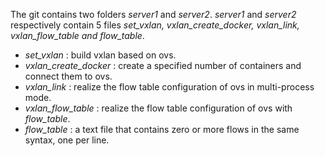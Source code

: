 The git contains two folders *server1* and *server2*. *server1* and *server2* respectively contain 5 files *set_vxlan, vxlan_create_docker, vxlan_link, vxlan_flow_table and flow_table*.  
* *set_vxlan* : build vxlan based on ovs.  
* *vxlan_create_docker* : create a specified number of containers and connect them to ovs.
* *vxlan_link* : realize the flow table configuration of ovs in multi-process mode.
* *vxlan_flow_table* :  realize the flow table configuration of ovs with *flow_table*.
* *flow_table* : a text file that contains zero or more flows in the same syntax, one per line.
